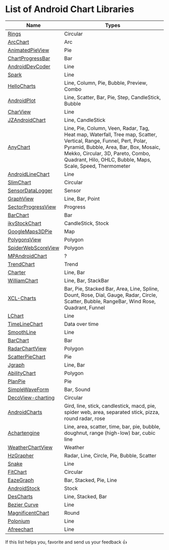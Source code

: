 List of Android Chart Libraries
======================
Name | Types
--- | ---
[Rings](https://github.com/lalongooo/rings) | Circular
[ArcChart](https://github.com/imaNNeoFighT/ArcChartView) | Arc
[AnimatedPieView](https://github.com/razerdp/AnimatedPieView) | Pie
[ChartProgressBar](https://github.com/hadiidbouk/ChartProgressBar-Android) | Bar
[AndroidDevCoder](https://github.com/AllenCoder/AndroidDevCoder) | Line
[Spark](https://github.com/robinhood/spark) | Line
[HelloCharts](https://github.com/lecho/hellocharts-android) | Line, Column, Pie, Bubble, Preview, Combo
[AndroidPlot](https://github.com/halfhp/androidplot) | Line, Scatter, Bar, Pie, Step, CandleStick, Bubble
[CharView](https://github.com/romandanylyk/ChartView) | Line
[JZAndroidChart](https://github.com/donglua/JZAndroidChart) | Line, CandleStick
[AnyChart](https://github.com/AnyChart/AnyChart-Android) | Line, Pie, Column, Veen, Radar, Tag, Heat map, Waterfall, Tree map, Scatter, Vertical, Range, Funnel, Pert, Polar, Pyramid, Bubble, Area, Bar, Box, Mosaic, Mekko, Circular, 3D, Pareto, Combo, Quadrant, Hilo, OHLC, Bubble, Maps, Scale, Speed, Thermometer
[AndroidLineChart](https://github.com/jeanboydev/Android-LineChart) | Line
[SlimChart](https://github.com/mancj/SlimChart) | Circular
[SensorDataLogger](https://github.com/Steppschuh/Sensor-Data-Logger) | Sensor
[GraphView](https://github.com/jjoe64/GraphView) | Line, Bar, Point
[SectorProgressView](https://github.com/timqi/SectorProgressView) | Progress
[BarChart](https://github.com/ITheBK/BarChart) | Bar
[ikvStockChart](https://github.com/wordplat/ikvStockChart) | CandleStick, Stock
[GoogleMaps3DPie](https://github.com/aminyazdanpanah/google-maps-3D-pie-chart-marker-clustering-java) | Map
[PolygonsView](https://github.com/jiangzehui/polygonsview) | Polygon
[SpiderWebScoreView](https://github.com/panpf/spider-web-score-view) | Polygon
[MPAndroidChart](https://github.com/PhilJay/MPAndroidChart-Realm) | ?
[TrendChart](https://github.com/JeasonWong/TrendChart) | Trend
[Charter](https://github.com/hrules6872/Charter) | Line, Bar
[WilliamChart](https://github.com/diogobernardino/WilliamChart) | Line, Bar, StackBar
[XCL-Charts](https://github.com/xcltapestry/XCL-Charts) | Bar, Pie, Stacked Bar, Area, Line, Spline, Dount, Rose, Dial, Gauge, Radar, Circle, Scatter, Bubble, RangeBar, Wind Rose, Quadrant, Funnel
[LChart](https://github.com/linheimx/LChart) | Line
[TimeLineChart](https://github.com/jruesga/timeline-chart-view) | Data over time
[SmoothLine](https://github.com/PaoloConte/smooth-line-chart) | Line
[BarChart](https://github.com/ITheBK/BarChart) | Bar
[RadarChartView](https://github.com/DmitriyZaitsev/RadarChartView) | Polygon
[ScatterPieChart](https://github.com/IntruderShanky/Scatter-PieChart) | Pie
[Jgraph](https://github.com/ZuYun/Jgraph) | Line, Bar
[AbilityChart](https://github.com/jiefly/AbilityChart) | Polygon
[PlanPie](https://github.com/zurche/plain-pie) | Pie
[SimpleWaveForm](https://github.com/maxyou/SimpleWaveform) | Bar, Sound
[DecoView-charting](https://github.com/bmarrdev/android-DecoView-charting) | Circular
[AndroidCharts](https://github.com/limccn/Android-Charts) | Gird, line, stick, candlestick, macd, pie, spider web, area, separated stick, pizza, round radar, rose
[Achartengine](https://github.com/ddanny/achartengine) | Line, area, scatter, time, bar, pie, bubble, doughnut, range (high-low) bar, cubic line
[WeatherChartView](https://github.com/kaku2015/WeatherChartView) | Weather
[HzGrapher](https://github.com/handstudio/HzGrapher) | Radar, Line, Circle, Pie, Bubble, Scatter
[Snake](https://github.com/txusballesteros/snake) | Line
[FitChart](https://github.com/txusballesteros/fit-chart) | Circular
[EazeGraph](https://github.com/blackfizz/EazeGraph) | Bar, Stacked, Pie, Line
[AndroidStock](https://github.com/lzyzsd/AndroidStockChart) | Stock
[DesCharts](https://github.com/bradipao/desCharts) | Line, Stacked, Bar
[Bezier Curve](https://github.com/Steven-Luo/android-bezier-curve-chart) | Line
[MagnificentChart](https://github.com/Geek-1001/MagnificentChart) | Round
[Polonium](https://github.com/Erzer/polonium-chart-view) | Line
[Afreechart](https://github.com/johnjohndoe/AFreeChart) | Line


If this list helps you, favorite and send us your feedback :thumbsup:
